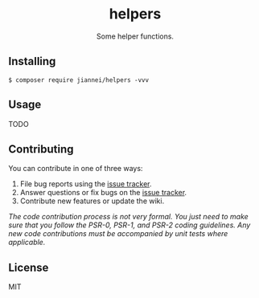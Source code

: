 <h1 align="center"> helpers </h1>

<p align="center"> Some helper functions.</p>


## Installing

```shell
$ composer require jiannei/helpers -vvv
```

## Usage

TODO

## Contributing

You can contribute in one of three ways:

1. File bug reports using the [issue tracker](https://github.com/jiannei/helpers/issues).
2. Answer questions or fix bugs on the [issue tracker](https://github.com/jiannei/helpers/issues).
3. Contribute new features or update the wiki.

_The code contribution process is not very formal. You just need to make sure that you follow the PSR-0, PSR-1, and PSR-2 coding guidelines. Any new code contributions must be accompanied by unit tests where applicable._

## License

MIT